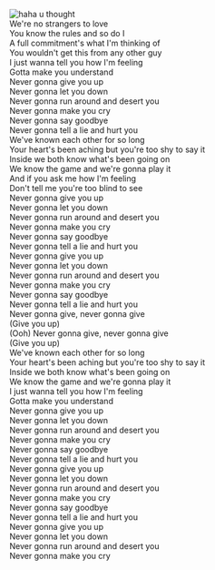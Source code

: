 ![haha u thought](https://media1.tenor.com/images/8c409e6f39acc1bd796e8031747f19ad/tenor.gif)  
We're no strangers to love  
You know the rules and so do I  
A full commitment's what I'm thinking of  
You wouldn't get this from any other guy  
I just wanna tell you how I'm feeling  
Gotta make you understand  
Never gonna give you up  
Never gonna let you down  
Never gonna run around and desert you  
Never gonna make you cry  
Never gonna say goodbye  
Never gonna tell a lie and hurt you  
We've known each other for so long  
Your heart's been aching but you're too shy to say it  
Inside we both know what's been going on  
We know the game and we're gonna play it  
And if you ask me how I'm feeling  
Don't tell me you're too blind to see  
Never gonna give you up  
Never gonna let you down  
Never gonna run around and desert you  
Never gonna make you cry  
Never gonna say goodbye  
Never gonna tell a lie and hurt you  
Never gonna give you up  
Never gonna let you down  
Never gonna run around and desert you  
Never gonna make you cry  
Never gonna say goodbye  
Never gonna tell a lie and hurt you  
Never gonna give, never gonna give  
(Give you up)  
(Ooh) Never gonna give, never gonna give  
(Give you up)  
We've known each other for so long  
Your heart's been aching but you're too shy to say it  
Inside we both know what's been going on  
We know the game and we're gonna play it  
I just wanna tell you how I'm feeling  
Gotta make you understand  
Never gonna give you up  
Never gonna let you down  
Never gonna run around and desert you  
Never gonna make you cry  
Never gonna say goodbye  
Never gonna tell a lie and hurt you  
Never gonna give you up  
Never gonna let you down  
Never gonna run around and desert you  
Never gonna make you cry  
Never gonna say goodbye  
Never gonna tell a lie and hurt you  
Never gonna give you up  
Never gonna let you down  
Never gonna run around and desert you  
Never gonna make you cry  
